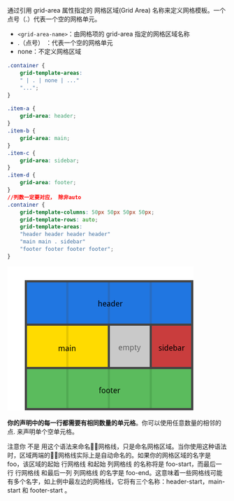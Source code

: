 通过引用 grid-area 属性指定的 网格区域(Grid Area) 名称来定义网格模板。一个点号（.）代表一个空的网格单元。

* `<grid-area-name>`：由网格项的 grid-area 指定的网格区域名称
* .（点号） ：代表一个空的网格单元
* none：不定义网格区域

```css
.container {
    grid-template-areas:
    " | . | none | ..."
    "...";
}
```

```css
.item-a {
    grid-area: header;
}
.item-b {
    grid-area: main;
}
.item-c {
    grid-area: sidebar;
}
.item-d {
    grid-area: footer;
}
//列数一定要对应， 除非auto
.container {
    grid-template-columns: 50px 50px 50px 50px;
    grid-template-rows: auto;
    grid-template-areas:
    "header header header header"
    "main main . sidebar"
    "footer footer footer footer";
}
```

![](./../images/grid7.png)

**你的声明中的每一行都需要有相同数量的单元格**。你可以使用任意数量的相邻的 点. 来声明单个空单元格。

注意你 不是 用这个语法来命名网格线，只是命名网格区域。当你使用这种语法时，区域两端的网格线实际上是自动命名的。如果你的网格区域的名字是 foo，该区域的起始 行网格线 和起始 列网格线 的名称将是 foo-start，而最后一行 行网格线 和最后一列 列网格线 的名字是 foo-end。这意味着一些网格线可能有多个名字，如上例中最左边的网格线，它将有三个名称：header-start，main-start 和 footer-start 。